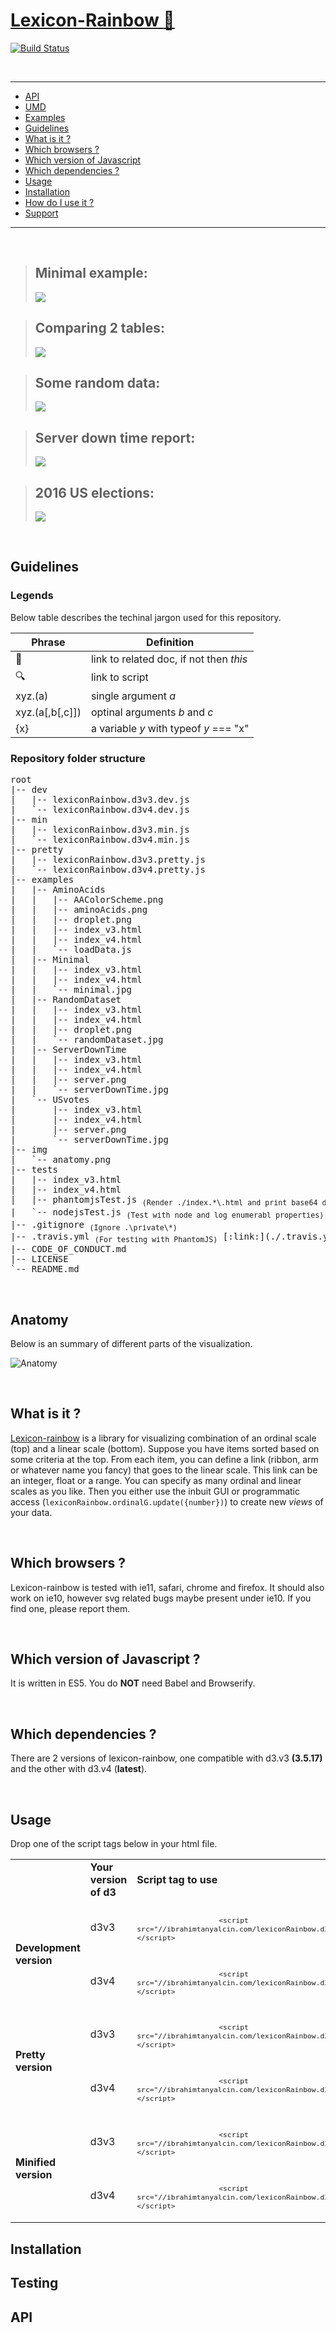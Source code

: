 # <a id="h1" href="#h1">Lexicon-Rainbow [:rainbow:](MAIN)</a>

[![Build Status](https://travis-ci.org/IbrahimTanyalcin/lexicon-rainbow.svg?branch=master)](https://travis-ci.org/IbrahimTanyalcin/lexicon-rainbow)

<br>

<hr>

* [API](#api)
* [UMD](#umd)
* [Examples](#minimal-example)
* [Guidelines](#guidelines)
* [What is it ?](#what-is-it-)
* [Which browsers ?](#which-browsers-)
* [Which version of Javascript](#which-version-of-javascript-)
* [Which dependencies ?](#which-dependencies-)
* [Usage](#usage)
* [Installation](#installation)
* [How do I use it ?](#how-do-i-use-it-)
* [Support](#support)

<hr>

<br>

>## Minimal example:
>[<img src="./examples/Minimal/minimal.jpg">][MAIN] 

>## Comparing 2 tables:
>[<img src="./examples/AminoAcids/aminoAcids.jpg">][MAIN]

>## Some random data:
>[<img src="./examples/RandomDataset/randomDataset.jpg">][MAIN] 

>## Server down time report:
>[<img src="./examples/ServerDownTime/serverDownTime.jpg">][MAIN] 

>## 2016 US elections:
>[<img src="./examples/USvotes/USvotes.jpg">][MAIN] 

<br>

## Guidelines

### Legends

Below table describes the techinal jargon used for this repository.

Phrase | Definition
-------|-----------
:link: |link to related doc, if not then *this*
:mag:  |link to script
xyz.(a)|single argument *a*
xyz.(a[,b[,c]])|optinal arguments *b* and *c*
{x} | a variable *y* with typeof *y* === "x"

### Repository folder structure

<pre>
root
|-- dev
|	|-- lexiconRainbow.d3v3.dev.js
|	`-- lexiconRainbow.d3v4.dev.js
|-- min
|   |-- lexiconRainbow.d3v3.min.js  
|	`-- lexiconRainbow.d3v4.min.js  
|-- pretty
|   |-- lexiconRainbow.d3v3.pretty.js 
|   `-- lexiconRainbow.d3v4.pretty.js 
|-- examples
|   |-- AminoAcids
|   |   |-- AAColorScheme.png
|   |   |-- aminoAcids.png
|   |   |-- droplet.png
|   |   |-- index_v3.html
|   |   |-- index_v4.html
|   |   `-- loadData.js
|   |-- Minimal
|	|	|-- index_v3.html
|	|	|-- index_v4.html
|	|	`-- minimal.jpg
|   |-- RandomDataset
|	|	|-- index_v3.html
|	|	|-- index_v4.html
|	|	|-- droplet.png
|	|	`-- randomDataset.jpg
|   |-- ServerDownTime
|	|	|-- index_v3.html
|	|	|-- index_v4.html
|	|	|-- server.png
|	|	`-- serverDownTime.jpg
|   `-- USvotes
|		|-- index_v3.html
|		|-- index_v4.html
|		|-- server.png
|		`-- serverDownTime.jpg
|-- img
|	`-- anatomy.png
|-- tests
|	|-- index_v3.html
|	|-- index_v4.html
|	|-- phantomjsTest.js <sub>(Render ./index.*\.html and print base64 data uri)</sub>
|	`-- nodejsTest.js <sub>(Test with node and log enumerabl properties)</sub>
|-- .gitignore <sub>(Ignore .\private\*)</sub>
|-- .travis.yml <sub>(For testing with PhantomJS)</sub> [:link:](./.travis.yml)
|-- CODE_OF_CONDUCT.md
|-- LICENSE
`-- README.md 
</pre>

<br>

## Anatomy 
Below is an summary of different parts of the visualization.

![Anatomy](./img/anatomy.png)

<br>

## What is it ?
[Lexicon-rainbow](#h1) is a library for visualizing combination of an ordinal scale (top) and a linear scale (bottom). Suppose you have items sorted based on some criteria at the top. From each item, you can define a link (ribbon, arm or whatever name you fancy) that goes to the linear scale. This link can be an integer, float or a range. You can specify as many ordinal and linear scales as you like. Then you either use the inbuit GUI or programmatic access (```lexiconRainbow.ordinalG.update({number})```) to create new *views* of your data.

<br>

## Which browsers ? 
Lexicon-rainbow is tested with ie11, safari, chrome and firefox. It should also work on ie10, however svg related bugs maybe present under ie10. If you find one, please report them.

<br>

## Which version of Javascript ? 
It is written in ES5. You do __NOT__ need Babel and Browserify.

<br>

## Which dependencies ? 
There are 2 versions of lexicon-rainbow, one compatible with d3.v3 **(3.5.17)** and the other with d3.v4 (**latest**).

<br>

## Usage 
Drop one of the script tags below in your html file.

<table>
	<tr>
		<td></td>
		<td><b>Your version of d3</b></td>
		<td><b>Script tag to use</b></td>
	</tr>
	<tr>
		<td rowspan="2"><b>Development version</b></td>
		<td>d3v3</td>
		<td>
			<code>
				<sub>&lt;script src="//ibrahimtanyalcin.com/lexiconRainbow.d3v3.dev.js"&gt;&lt;/script&gt;</sub>
			</code>
		</td>
	</tr>
	<tr>
		<td>d3v4</td>
		<td>
			<code>
				<sub>&lt;script src="//ibrahimtanyalcin.com/lexiconRainbow.d3v4.dev.js"&gt;&lt;/script&gt;</sub>
			</code>
		</td>
	</tr>
	<tr>
		<td rowspan="2"><b>Pretty version</b></td>
		<td>d3v3</td>
		<td>
			<code>
				<sub>&lt;script src="//ibrahimtanyalcin.com/lexiconRainbow.d3v3.pretty.js"&gt;&lt;/script&gt;</sub>
			</code>
		</td>
	</tr>
	<tr>
		<td>d3v4</td>
		<td>
			<code>
				<sub>&lt;script src="//ibrahimtanyalcin.com/lexiconRainbow.d3v4.pretty.js"&gt;&lt;/script&gt;</sub>
			</code>
		</td>
	</tr>
	<tr>
		<td rowspan="2"><b>Minified version</b></td>
		<td>d3v3</td>
		<td>
			<code>
				<sub>&lt;script src="//ibrahimtanyalcin.com/lexiconRainbow.d3v3.min.js"&gt;&lt;/script&gt;</sub>
			</code>
		</td>
	</tr>
	<tr>
		<td>d3v4</td>
		<td>
			<code>
				<sub>&lt;script src="//ibrahimtanyalcin.com/lexiconRainbow.d3v3.min.js"&gt;&lt;/script&gt;</sub>
			</code>
		</td>
	</tr>
</table>

## Installation

## Testing

## API

[MAIN]: https://github.com/IbrahimTanyalcin/LEXICON